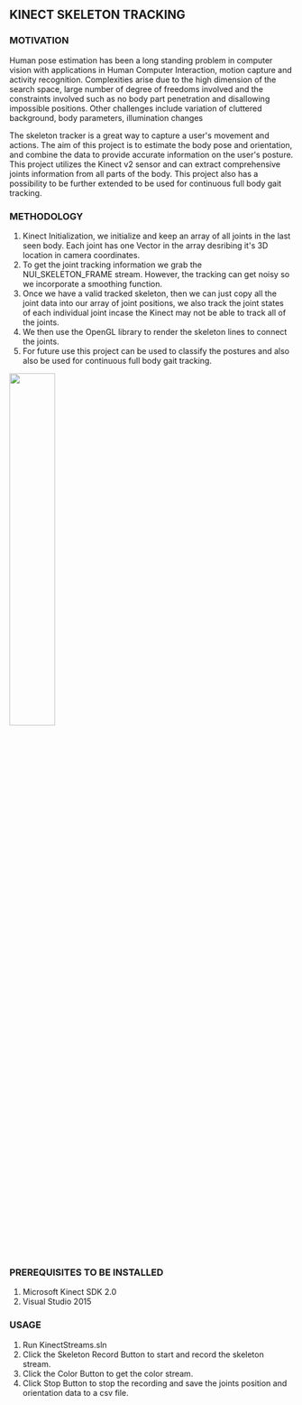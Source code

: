 ## KINECT SKELETON TRACKING

### MOTIVATION

Human pose estimation has been a long standing problem in computer vision with applications
in Human Computer Interaction, motion capture and activity recognition. Complexities arise
due to the high dimension of the search space, large number of degree of freedoms involved
and the constraints involved such as no body part penetration and disallowing impossible positions. Other challenges include variation of cluttered background, body parameters, illumination changes

The skeleton tracker is a great way to capture a user's movement and actions. The aim of this project is to estimate the body pose and orientation, and combine the data to provide accurate information on the user's posture. This project utilizes the Kinect v2 sensor and can extract comprehensive joints information from all parts of the body. This project also has a possibility to be further extended to be used for continuous full body gait tracking.

### METHODOLOGY

1. Kinect Initialization, we initialize and keep an array of all joints in the last seen body. Each joint has one Vector in the array desribing it's 3D location        in camera coordinates.
2. To get the joint tracking information we grab the NUI_SKELETON_FRAME stream. However, the tracking can get noisy so we incorporate a smoothing function.
3. Once we have a valid tracked skeleton, then we can just copy all the joint data into our array of joint positions, we also track the joint states of each            individual joint incase the Kinect may not be able to  track all of the joints.
4. We then use the OpenGL library to render the skeleton lines to connect the joints.
5. For future use this project can be used to classify the postures and also also be used for continuous full body gait tracking.



<!--![kinect_skeleton_tracking](https://user-images.githubusercontent.com/30382104/59148619-44ff4780-89d9-11e9-8088-08535e0a4fc2.gif)-->
<img src="https://user-images.githubusercontent.com/30382104/59148619-44ff4780-89d9-11e9-8088-08535e0a4fc2.gif" width="40%">


### PREREQUISITES TO BE INSTALLED
  1. Microsoft Kinect SDK 2.0
  2. Visual Studio 2015
 
### USAGE
  1. Run KinectStreams.sln
  2. Click the Skeleton Record Button to start and record the skeleton stream.
  3. Click the Color Button to get the color stream.
  4. Click Stop Button to stop the recording and save the joints position and orientation data to a csv file.

